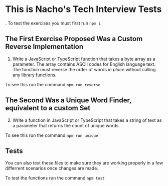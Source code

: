 # This is Nacho's Tech Interview Tests

. To test the exercises you must first run `npm i`

## The First Exercise Proposed Was a Custom Reverse Implementation

1.  Write a JavaScript or TypeScript function that takes a byte array as a parameter.
    The array contains ASCII codes for English language text. The function must
    reverse the order of words _in place_ without calling any library functions.

To see this run the command `npm run reverse`

## The Second Was a Unique Word Finder, equivalent to a custom Set

2. Write a function in JavaScript or TypeScript that takes a string of text as a parameter that returns the count of unique words.

To see this run the command `npm run unique`

## Tests

You can also test these files to make sure they are working properly
in a few differrent scenarios once changes are made.

To test the functions run the command `npm test`
